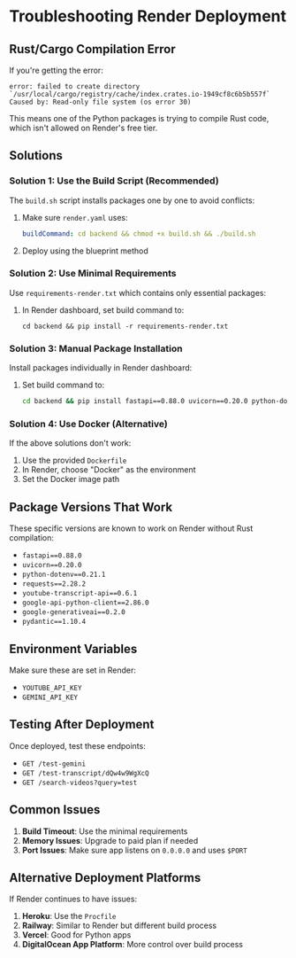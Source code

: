 # Troubleshooting Render Deployment

## Rust/Cargo Compilation Error

If you're getting the error:
```
error: failed to create directory `/usr/local/cargo/registry/cache/index.crates.io-1949cf8c6b5b557f`
Caused by: Read-only file system (os error 30)
```

This means one of the Python packages is trying to compile Rust code, which isn't allowed on Render's free tier.

## Solutions

### Solution 1: Use the Build Script (Recommended)
The `build.sh` script installs packages one by one to avoid conflicts:

1. Make sure `render.yaml` uses:
   ```yaml
   buildCommand: cd backend && chmod +x build.sh && ./build.sh
   ```

2. Deploy using the blueprint method

### Solution 2: Use Minimal Requirements
Use `requirements-render.txt` which contains only essential packages:

1. In Render dashboard, set build command to:
   ```
   cd backend && pip install -r requirements-render.txt
   ```

### Solution 3: Manual Package Installation
Install packages individually in Render dashboard:

1. Set build command to:
   ```bash
   cd backend && pip install fastapi==0.88.0 uvicorn==0.20.0 python-dotenv==0.21.1 requests==2.28.2 youtube-transcript-api==0.6.1 google-api-python-client==2.86.0 google-generativeai==0.2.0 pydantic==1.10.4
   ```

### Solution 4: Use Docker (Alternative)
If the above solutions don't work:

1. Use the provided `Dockerfile`
2. In Render, choose "Docker" as the environment
3. Set the Docker image path

## Package Versions That Work

These specific versions are known to work on Render without Rust compilation:

- `fastapi==0.88.0`
- `uvicorn==0.20.0`
- `python-dotenv==0.21.1`
- `requests==2.28.2`
- `youtube-transcript-api==0.6.1`
- `google-api-python-client==2.86.0`
- `google-generativeai==0.2.0`
- `pydantic==1.10.4`

## Environment Variables

Make sure these are set in Render:
- `YOUTUBE_API_KEY`
- `GEMINI_API_KEY`

## Testing After Deployment

Once deployed, test these endpoints:
- `GET /test-gemini`
- `GET /test-transcript/dQw4w9WgXcQ`
- `GET /search-videos?query=test`

## Common Issues

1. **Build Timeout**: Use the minimal requirements
2. **Memory Issues**: Upgrade to paid plan if needed
3. **Port Issues**: Make sure app listens on `0.0.0.0` and uses `$PORT`

## Alternative Deployment Platforms

If Render continues to have issues:

1. **Heroku**: Use the `Procfile`
2. **Railway**: Similar to Render but different build process
3. **Vercel**: Good for Python apps
4. **DigitalOcean App Platform**: More control over build process 